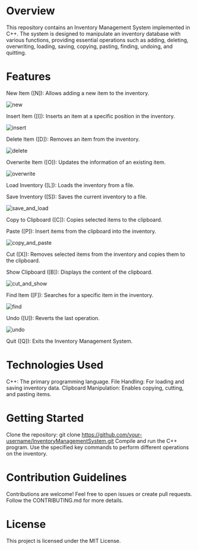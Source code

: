 # Overview
This repository contains an Inventory Management System implemented in C++. The system is designed to manipulate an inventory database with various functions, providing essential operations such as adding, deleting, overwriting, loading, saving, copying, pasting, finding, undoing, and quitting.

# Features
New Item ([N]): Allows adding a new item to the inventory.

![new](https://github.com/Shaabanm2018/C-Inventory-Management-System/assets/76607364/d93bc63c-d393-4fc6-8d8f-a7c518a0b776)

Insert Item ([I]): Inserts an item at a specific position in the inventory.

![insert](https://github.com/Shaabanm2018/C-Inventory-Management-System/assets/76607364/8251d23f-1fd8-4faa-b095-c01a24c6768f)


Delete Item ([D]): Removes an item from the inventory.

![delete](https://github.com/Shaabanm2018/C-Inventory-Management-System/assets/76607364/02b95561-32ac-48a7-8671-aa48eaa1f802)

Overwrite Item ([O]): Updates the information of an existing item.

![overwrite](https://github.com/Shaabanm2018/C-Inventory-Management-System/assets/76607364/fe563dac-08aa-4e7f-9452-1f966ac6399e)

Load Inventory ([L]): Loads the inventory from a file.

Save Inventory ([S]): Saves the current inventory to a file.

![save_and_load](https://github.com/Shaabanm2018/C-Inventory-Management-System/assets/76607364/98f36c88-d7bd-4ad5-b5ea-91ff48189ddb)


Copy to Clipboard ([C]): Copies selected items to the clipboard.

Paste ([P]): Insert items from the clipboard into the inventory.

![copy_and_paste](https://github.com/Shaabanm2018/C-Inventory-Management-System/assets/76607364/85e451df-5f58-4df9-b3bb-8989f8ab1ddb)


Cut ([X]): Removes selected items from the inventory and copies them to the clipboard.

Show Clipboard ([B]): Displays the content of the clipboard.

![cut_and_show](https://github.com/Shaabanm2018/C-Inventory-Management-System/assets/76607364/41b8b58c-c30d-489b-97ab-83ef32179a5e)


Find Item ([F]): Searches for a specific item in the inventory.

![find](https://github.com/Shaabanm2018/C-Inventory-Management-System/assets/76607364/5f49c34a-855a-46a0-b644-ac1c95520b39)

Undo ([U]): Reverts the last operation.

![undo](https://github.com/Shaabanm2018/C-Inventory-Management-System/assets/76607364/4a88814d-9886-4d0a-aed6-1d6c6d50bcc1)

Quit ([Q]): Exits the Inventory Management System.

# Technologies Used
C++: The primary programming language.
File Handling: For loading and saving inventory data.
Clipboard Manipulation: Enables copying, cutting, and pasting items.

# Getting Started
Clone the repository: git clone https://github.com/your-username/InventoryManagementSystem.git
Compile and run the C++ program.
Use the specified key commands to perform different operations on the inventory.

# Contribution Guidelines
Contributions are welcome! Feel free to open issues or create pull requests. Follow the CONTRIBUTING.md for more details.

# License
This project is licensed under the MIT License.

